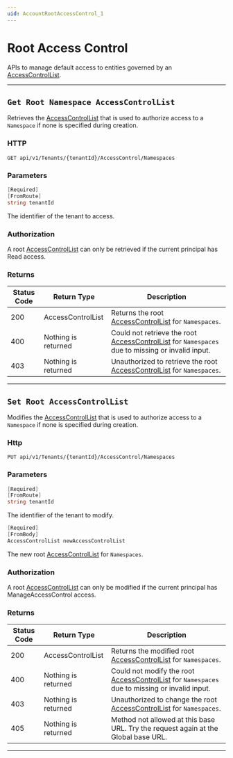 ```yaml
---
uid: AccountRootAccessControl_1
---
```


# Root Access Control

APIs to manage default access to entities governed by an [AccessControlList](xref:accessControl).

***

## `Get Root Namespace AccessControlList`

Retrieves the [AccessControlList](xref:accessControl) that is used to authorize access to a `Namespace` if none is specified during creation.

### HTTP

`GET api/v1/Tenants/{tenantId}/AccessControl/Namespaces`


### Parameters

```csharp
[Required]
[FromRoute]
string tenantId
```

The identifier of the tenant to access.


### Authorization

A root [AccessControlList](xref:accessControl) can only be retrieved if the current principal has Read access.

### Returns

| Status Code | Return Type | Description |
| --- | --- | ---  |
| 200 | AccessControlList | Returns the root [AccessControlList](xref:accessControl) for `Namespaces`. |
| 400 | Nothing is returned | Could not retrieve the root [AccessControlList](xref:accessControl) for `Namespaces` due to missing or invalid input. |
| 403 | Nothing is returned | Unauthorized to retrieve the root [AccessControlList](xref:accessControl) for `Namespaces`. |


***

## `Set Root AccessControlList`

Modifies the [AccessControlList](xref:accessControl) that is used to authorize access to a `Namespace` if none is specified during creation.

### Http

`PUT api/v1/Tenants/{tenantId}/AccessControl/Namespaces`


### Parameters

```csharp
[Required]
[FromRoute]
string tenantId
```

The identifier of the tenant to modify.
```csharp
[Required]
[FromBody]
AccessControlList newAccessControlList
```

The new root [AccessControlList](xref:accessControl) for `Namespaces`.


### Authorization

A root [AccessControlList](xref:accessControl) can only be modified if the current principal has ManageAccessControl access.

### Returns

| Status Code | Return Type | Description |
| --- | --- | ---  |
| 200 | AccessControlList | Returns the modified root [AccessControlList](xref:accessControl) for `Namespaces`. |
| 400 | Nothing is returned | Could not modify the root [AccessControlList](xref:accessControl) for `Namespaces` due to missing or invalid input. |
| 403 | Nothing is returned | Unauthorized to change the root [AccessControlList](xref:accessControl) for `Namespaces`. |
| 405 | Nothing is returned | Method not allowed at this base URL. Try the request again at the Global base URL. |


***


